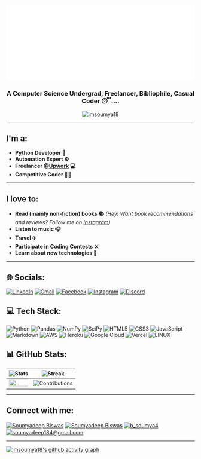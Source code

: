 <img src='https://github.com/imsoumya18/imsoumya18/raw/main/svg.svg'>

<h3 align="center">A Computer Science Undergrad, Freelancer, Bibliophile, Casual Coder 😴....</h3>
<p align="center"> <img src="https://komarev.com/ghpvc/?username=imsoumya18&label=Profile%20views&color=0e75b6&style=flat" alt="imsoumya18" /> </p>

<hr>

## I'm a:
 - **Python Developer 🐍**
 - **Automation Expert ⚙️**
 - **Freelancer @[Upwork](https://www.upwork.com/o/profiles/users/~01dfd208b466fa8f0b/) 💻**
 - **Competitive Coder 🐱‍💻**

<hr>

## I love to:
 - **Read (mainly non-fiction) books 📚**
  *(Hey! Want book recommendations and reviews?*
  *Follow me on [Instagram](https://www.instagram.com/b_soumya4/))*
 - **Listen to music 🎧**
 - **Travel ✈️**
 - **Participate in Coding Contests ⚔️**
 - **Learn about new technologies 🤔**

<hr>

## 🌐 Socials:
 [![LinkedIn](https://img.shields.io/badge/LinkedIn-%230077B5.svg?logo=linkedin&logoColor=white)](https://linkedin.com/in/imsoumya18)
 [![Gmail](https://img.shields.io/badge/Gmail-D14836?logo=Gmail&logoColor=white)](mailto:soumyadeep184@gmail.com)
 [![Facebook](https://img.shields.io/badge/Facebook-%231877F2.svg?logo=Facebook&logoColor=white)](https://facebook.com/imsoumya18)
 [![Instagram](https://img.shields.io/badge/Instagram-%23E4405F.svg?logo=Instagram&logoColor=white)](https://instagram.com/b_soumya4)
 [![Discord](https://img.shields.io/badge/Discord-%235865F2.svg?logo=discord&logoColor=white)](https://discordapp.com/users/832576008149794818)


## 💻 Tech Stack:
![Python](https://img.shields.io/badge/python-3670A0?style=flat&logo=python&logoColor=ffdd54) ![Pandas](https://img.shields.io/badge/pandas-%23150458.svg?style=flat&logo=pandas&logoColor=white) ![NumPy](https://img.shields.io/badge/numpy-%23013243.svg?style=flat&logo=numpy&logoColor=white) ![SciPy](https://img.shields.io/badge/SciPy-%230C55A5.svg?style=flat&logo=scipy&logoColor=%white) ![HTML5](https://img.shields.io/badge/html5-%23E34F26.svg?style=flat&logo=html5&logoColor=white) ![CSS3](https://img.shields.io/badge/css3-%231572B6.svg?style=flat&logo=css3&logoColor=white) ![JavaScript](https://img.shields.io/badge/javascript-%23323330.svg?style=flat&logo=javascript&logoColor=%23F7DF1E) ![Markdown](https://img.shields.io/badge/markdown-%23000000.svg?style=flat&logo=markdown&logoColor=white) ![AWS](https://img.shields.io/badge/AWS-%23FF9900.svg?style=flat&logo=amazon-aws&logoColor=white) ![Heroku](https://img.shields.io/badge/heroku-%23430098.svg?style=flat&logo=heroku&logoColor=white) ![Google Cloud](https://img.shields.io/badge/Google%20Cloud-%234285F4.svg?style=flat&logo=google-cloud&logoColor=white) ![Vercel](https://img.shields.io/badge/vercel-%23000000.svg?style=flat&logo=vercel&logoColor=white)   ![LINUX](https://img.shields.io/badge/Linux-FCC624?style=flat&logo=linux&logoColor=black)


## 📊 GitHub Stats:
|![Stats](https://github-readme-stats.vercel.app/api?username=imsoumya18&theme=tokyonight&hide_border=false&include_all_commits=true&count_private=true)|![Streak](https://github-readme-streak-stats.herokuapp.com/?user=imsoumya18&theme=tokyonight&hide_border=false)|
|--|--|
|<img src="https://github-readme-stats.vercel.app/api/top-langs/?username=imsoumya18&theme=tokyonight&hide_border=false&include_all_commits=true&count_private=true&layout=compact" width="100%" height="100%">|![Contributions](https://github-contributor-stats.vercel.app/api?username=imsoumya18&limit=5&theme=tokyonight&combine_all_yearly_contributions=true)|

<hr>
 
## Connect with me:
<a href="https://www.facebook.com/imsoumya18" target="blank"><img align="center" src="https://cdn-icons-png.flaticon.com/512/174/174848.png" alt="Soumyadeep Biswas" height="40" width="40" /></a>
<a href="https://www.linkedin.com/in/imsoumya18" target="blank"><img align="center" src="https://cdn-icons-png.flaticon.com/512/174/174857.png" alt="Soumyadeep Biswas" height="40" width="40" /></a>
<a href="https://www.instagram.com/b_soumya4" target="blank"><img align="center" src="https://cdn-icons-png.flaticon.com/512/2111/2111463.png" alt="b_soumya4" height="40" width="40" /></a>
<a href="mailto:soumyadeep184@gmail.com"><img align="center" src="https://cdn-icons-png.flaticon.com/512/5968/5968534.png" alt="soumyadeep184@gmail.com" height="40" width="40" /></a>

<hr>

[![imsoumya18's github activity graph](https://github-readme-activity-graph.vercel.app/graph?username=imsoumya18&bg_color=0d1117&color=5264ad&line=707070&point=c52b2b&area=true&hide_border=true)](https://github.com/ashutosh00710/github-readme-activity-graph)
